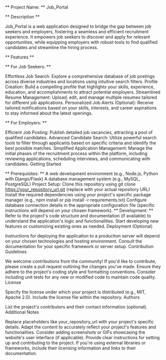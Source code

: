** Project Name: ** Job_Portal

** Description **

Job_Portal is a web application designed to bridge the gap between job seekers and employers, fostering a seamless and efficient recruitment experience. It empowers job seekers to discover and apply for relevant opportunities, while equipping employers with robust tools to find qualified candidates and streamline the hiring process.

** Features **

** For Job Seekers: **

Effortless Job Search: Explore a comprehensive database of job postings across diverse industries and locations using intuitive search filters.
Profile Creation: Build a compelling profile that highlights your skills, experience, education, and accomplishments to attract potential employers.
Streamlined Resume Management: Upload, edit, and manage multiple resumes tailored for different job applications.
Personalized Job Alerts (Optional): Receive tailored notifications based on your skills, interests, and career aspirations to stay informed about the latest openings.


** For Employers: **

Efficient Job Posting: Publish detailed job vacancies, attracting a pool of qualified candidates.
Advanced Candidate Search: Utilize powerful search tools to filter through applicants based on specific criteria and identify the best possible matches.
Simplified Application Management: Manage the initial phases of the recruitment process within the platform, including reviewing applications, scheduling interviews, and communicating with candidates.
Getting Started

** Prerequisites: ** 
A web development environment (e.g., Node.js, Python with Django/Flask)
A database management system (e.g., MySQL, PostgreSQL)
Project Setup:
Clone this repository using git clone https://your_repository_url.git (replace with your actual repository URL)
Install the required dependencies using your project's specific package manager (e.g., npm install or pip install -r requirements.txt)
Configure database connection details in the appropriate configuration file (specific instructions will depend on your chosen framework).
** Development: **
Refer to the project's code structure and documentation (if available) to understand the application's logic and functionalities.
Start developing new features or customizing existing ones as needed.
Deployment (Optional)

Instructions for deploying the application to a production server will depend on your chosen technologies and hosting environment. Consult the documentation for your specific framework or server setup.
Contribution Guidelines

We welcome contributions from the community! If you'd like to contribute, please create a pull request outlining the changes you've made. Ensure they adhere to the project's coding style and formatting conventions.
Consider including unit tests for any new or modified code to maintain code quality.
License

Specify the license under which your project is distributed (e.g., MIT, Apache 2.0). Include the license file within the repository.
Authors

List the project's contributors and their contact information (optional).
Additional Notes

Replace placeholders like your_repository_url with your project's specific details.
Adapt the content to accurately reflect your project's features and functionalities.
Consider adding screenshots or GIFs showcasing the website's user interface (if applicable).
Provide clear instructions for setting up and contributing to the project.
If you're using external libraries or frameworks, include their licensing information and links to their documentation.